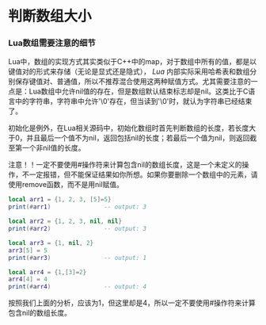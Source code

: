 # 判断数组大小

### Lua数组需要注意的细节

Lua中，数组的实现方式其实类似于C++中的map，对于数组中所有的值，都是以键值对的形式来存储（无论是显式还是隐式）， *Lua* 内部实际采用哈希表和数组分别保存键值对、普通值，所以不推荐混合使用这两种赋值方式。尤其需要注意的一点是：Lua数组中允许nil值的存在，但是数组默认结束标志却是nil。这类比于C语言中的字符串，字符串中允许'\0'存在，但当读到'\0'时，就认为字符串已经结束了。


初始化是例外，在Lua相关源码中，初始化数组时首先判断数组的长度，若长度大于0，并且最后一个值不为nil，返回包括nil的长度；若最后一个值为nil，则返回截至第一个非nil值的长度。


注意！！一定不要使用#操作符来计算包含nil的数组长度，这是一个未定义的操作，不一定报错，但不能保证结果如你所想。如果你要删除一个数组中的元素，请使用remove函数，而不是用nil赋值。


```lua
local arr1 = {1, 2, 3, [5]=5}
print(#arr1)               -- output: 3

local arr2 = {1, 2, 3, nil, nil}
print(#arr2)               -- output: 3

local arr3 = {1, nil, 2}
arr3[5] = 5
print(#arr3)               -- output: 1

local arr4 = {1,[3]=2}
arr4[4] = 4
print(#arr4)               -- output: 4
```

按照我们上面的分析，应该为1，但这里却是4，所以一定不要使用#操作符来计算包含nil的数组长度。
